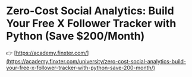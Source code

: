 # Zero-Cost Social Analytics: Build Your Free X Follower Tracker with Python (Save $200/Month)
👉 [https://academy.finxter.com/](https://academy.finxter.com/university/zero-cost-social-analytics-build-your-free-x-follower-tracker-with-python-save-200-month/)
